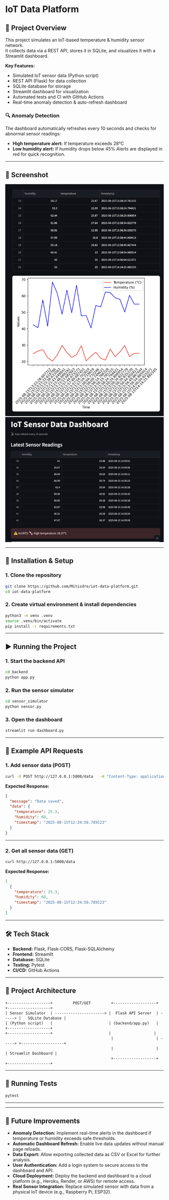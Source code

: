 # IoT Data Platform

## 📌 Project Overview
This project simulates an IoT-based temperature & humidity sensor network.  
It collects data via a REST API, stores it in SQLite, and visualizes it with a Streamlit dashboard.

**Key Features:**
- Simulated IoT sensor data (Python script)
- REST API (Flask) for data collection
- SQLite database for storage
- Streamlit dashboard for visualization
- Automated tests and CI with GitHub Actions
- Real-time anomaly detection & auto-refresh dashboard



### 🔍 Anomaly Detection
The dashboard automatically refreshes every 10 seconds and checks for abnormal sensor readings:
- **High temperature alert:** If temperature exceeds 28°C
- **Low humidity alert:** If humidity drops below 45%
Alerts are displayed in red for quick recognition.


---

## 📸 Screenshot
![Dashboard Screenshot](docs/dashboard.png)
![Anomaly Alert Screenshot](docs/anomaly_alert.png)


---

## 🚀 Installation & Setup
### 1. Clone the repository
```bash
git clone https://github.com/Mitisdre/iot-data-platform.git
cd iot-data-platform
```

### 2. Create virtual environment & install dependencies
```bash
python3 -m venv .venv
source .venv/bin/activate
pip install -r requirements.txt
```

---

## ▶️ Running the Project
### 1. Start the backend API
```bash
cd backend
python app.py
```

### 2. Run the sensor simulator
```bash
cd sensor_simulator
python sensor.py
```

### 3. Open the dashboard
```bash
streamlit run dashboard.py
```

---

## 🔌 Example API Requests

### 1. Add sensor data (POST)
```bash
curl -X POST http://127.0.0.1:5000/data   -H "Content-Type: application/json"   -d '{"temperature": 25.3, "humidity": 60}'
```

**Expected Response:**
```json
{
  "message": "Data saved",
  "data": {
    "temperature": 25.3,
    "humidity": 60,
    "timestamp": "2025-08-15T12:34:56.789123"
  }
}
```

---

### 2. Get all sensor data (GET)
```bash
curl http://127.0.0.1:5000/data
```

**Expected Response:**
```json
[
  {
    "temperature": 25.3,
    "humidity": 60,
    "timestamp": "2025-08-15T12:34:56.789123"
  }
]
```

---

## 🛠 Tech Stack
- **Backend:** Flask, Flask-CORS, Flask-SQLAlchemy
- **Frontend:** Streamlit
- **Database:** SQLite
- **Testing:** Pytest
- **CI/CD:** GitHub Actions

---

## 📐 Project Architecture
```plaintext
+-------------------+         POST/GET         +-------------------+        +-------------------+
| Sensor Simulator  | ----------------------> |  Flask API Server  | -----> |   SQLite Database |
| (Python script)   |                         | (backend/app.py)   |        +-------------------+
+-------------------+                         |                   |
                                               |                   | -----> +-------------------+
                                               |                   |        | Streamlit Dashboard |
                                               +-------------------+        +-------------------+
```

---

## 🧪 Running Tests
```bash
pytest
```

---


---

## 🔮 Future Improvements
- **Anomaly Detection:** Implement real-time alerts in the dashboard if temperature or humidity exceeds safe thresholds.
- **Automatic Dashboard Refresh:** Enable live data updates without manual page reloads.
- **Data Export:** Allow exporting collected data as CSV or Excel for further analysis.
- **User Authentication:** Add a login system to secure access to the dashboard and API.
- **Cloud Deployment:** Deploy the backend and dashboard to a cloud platform (e.g., Heroku, Render, or AWS) for remote access.
- **Real Sensor Integration:** Replace simulated sensor with data from a physical IoT device (e.g., Raspberry Pi, ESP32).


